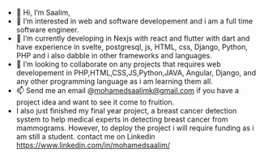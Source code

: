 - 👋 Hi, I’m Saalim,
- 👀 I’m interested in web and software developement and i am a full time software engineer.
- 🌱 I’m currently developing in Nexjs with react and flutter with dart and have experience in svelte, postgresql, js, HTML, css, Django, Python, PHP and i also dabble in other frameworks and languages.
- 💞️ I’m looking to collaborate on any projects that requires web developement in PHP,HTML,CSS,JS,Python,JAVA, Angular, Django, and any other programming language as i am learning them all.
- 📫 Send me an email @mohamedsaalimk@gmail.com if you have a project idea and want to see it come to fruition.
- I also just finished my final year project, a breast cancer detection system to help medical experts in detecting breast cancer from mammograms. However, to deploy the project i will require funding as i am still a student.
contact me on Linkedin https://www.linkedin.com/in/mohamedsaalim/ 
<!---
saalim-k/saalim-k is a ✨ special ✨ repository because its `README.md` (this file) appears on your GitHub profile.
You can click the Preview link to take a look at your changes.
--->
